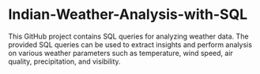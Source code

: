# Indian-Weather-Analysis-with-SQL
This GitHub project contains SQL queries for analyzing weather data. The provided SQL queries can be used to extract insights and perform analysis on various weather parameters such as temperature, wind speed, air quality, precipitation, and visibility.
